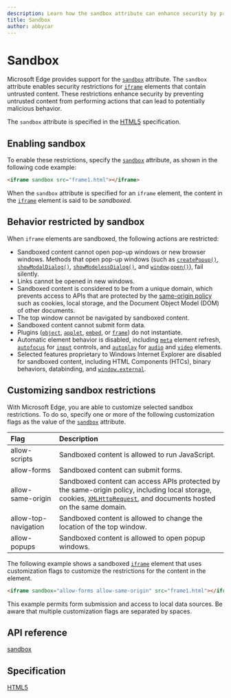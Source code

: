 ```yaml
---
description: Learn how the sandbox attribute can enhance security by preventing untrusted content from performing actions that can lead to potentially malicious behavior.
title: Sandbox
author: abbycar
---
```


# Sandbox


Microsoft Edge provides support for the [`sandbox`](http://go.microsoft.com/fwlink/p/?LinkID=233101) attribute. The `sandbox` attribute enables security restrictions for [`iframe`](https://msdn.microsoft.com/library/ms535258) elements that contain untrusted content. These restrictions enhance security by preventing untrusted content from performing actions that can lead to potentially malicious behavior.

The `sandbox` attribute is specified in the [HTML5](https://www.w3.org/TR/html5/embedded-content-0.html#attr-iframe-sandbox) specification.

## Enabling sandbox

To enable these restrictions, specify the [`sandbox`](http://go.microsoft.com/fwlink/p/?LinkID=233101) attribute, as shown in the following code example:

```html
<iframe sandbox src="frame1.html"></iframe>
```


When the `sandbox` attribute is specified for an `iframe` element, the content in the [`iframe`](https://msdn.microsoft.com/library/ms535258) element is said to be *sandboxed*.

## Behavior restricted by sandbox

When `iframe` elements are sandboxed, the following actions are restricted:

* Sandboxed content cannot open pop-up windows or new browser windows. Methods that open pop-up windows (such as [`createPopup()`](http://go.microsoft.com/fwlink/p/?LinkId=233330), [`showModalDialog()`](http://go.microsoft.com/fwlink/p/?LinkId=233331), [`showModelessDialog()`](https://msdn.microsoft.com/library/ms536761), and [`window`](http://go.microsoft.com/fwlink/p/?LinkID=209636).[`open()`](http://go.microsoft.com/fwlink/p/?LinkId=233333)), fail silently.
* Links cannot be opened in new windows.
* Sandboxed content is considered to be from a unique domain, which prevents access to APIs that are protected by the [same-origin policy](http://go.microsoft.com/fwlink/p/?LinkID=141677) such as cookies, local storage, and the Document Object Model (DOM) of other documents.
* The top window cannot be navigated by sandboxed content.
* Sandboxed content cannot submit form data.
* Plugins ([`object`](https://msdn.microsoft.com/library/ms535859), [`applet`](https://msdn.microsoft.com/library/ms535183), [`embed`](https://msdn.microsoft.com/library/ms535245), or [`frame`](https://msdn.microsoft.com/library/ms535250)) do not instantiate.
* Automatic element behavior is disabled, including [`meta`](https://msdn.microsoft.com/library/ms535853) element refresh, [`autofocus`](http://go.microsoft.com/fwlink/p/?LinkId=233308) for [`input`](https://msdn.microsoft.com/library/ms535260) controls, and [`autoplay`](http://go.microsoft.com/fwlink/p/?LinkId=233334) for [`audio`](http://go.microsoft.com/fwlink/p/?LinkID=197449) and [`video`](http://go.microsoft.com/fwlink/p/?LinkID=197448) elements.
* Selected features proprietary to Windows Internet Explorer are disabled for sandboxed content, including HTML Components (HTCs), binary behaviors, databinding, and [`window.external`](http://go.microsoft.com/fwlink/p/?LinkId=233335).

## Customizing sandbox restrictions


With Microsoft Edge, you are able to customize selected sandbox restrictions. To do so, specify one or more of the following customization flags as the value of the [`sandbox`](http://go.microsoft.com/fwlink/p/?LinkID=233101) attribute.


Flag | Description
:------ | :-------
allow-scripts | Sandboxed content is allowed to run JavaScript.
allow-forms | Sandboxed content can submit forms.
allow-same-origin | Sandboxed content can access APIs protected by the same-origin policy, including local storage, cookies, [`XMLHttpRequest`](http://go.microsoft.com/fwlink/p/?LinkId=233336), and documents hosted on the same domain.
allow-top-navigation | Sandboxed content is allowed to change the location of the top window.
allow-popups | Sandboxed content is allowed to open popup windows.


The following example shows a sandboxed [`iframe`](https://msdn.microsoft.com/library/ms535258) element that uses customization flags to customize the restrictions for the content in the element.

```html
<iframe sandbox="allow-forms allow-same-origin" src="frame1.html"></iframe>
```

This example permits form submission and access to local data sources. Be aware that multiple customization flags are separated by spaces.

## API reference

[sandbox](https://msdn.microsoft.com/library/Hh772930)

## Specification

[HTML5](https://www.w3.org/TR/html5/embedded-content-0.html#attr-iframe-sandbox)

